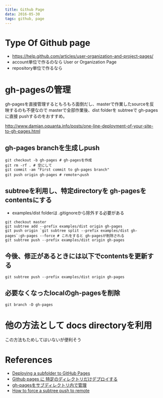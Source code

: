 ```yaml
---
title: Github Page
data: 2016-05-30
tags: github, page
---
```


# Type Of Github page

+ <https://help.github.com/articles/user-organization-and-project-pages/>
+ account単位で作るのなら User or Organization Page
+ repository単位で作るなら

# gh-pagesの管理

gh-pagesを直接管理するともろもろ面倒だし、masterで作業したsourceを反映するのも不便なので
masterで全部作業後、dist folderを subtreeで gh-pagesに直接 pushするのをおすすめ。

<http://www.damian.oquanta.info/posts/one-line-deployment-of-your-site-to-gh-pages.html>

## gh-pages branchを生成しpush

```
git checkout -b gh-pages # gh-pagesを作成
git rm -rf . # 空にして
git commit -am "First commit to gh-pages branch"
git push origin gh-pages # remoteへpush
```

## subtreeを利用し、特定directoryを gh-pagesをcontentsにする

+  examples/dist folderは .gitignoreから除外する必要がある

```
git checkout master
git subtree add --prefix examples/dist origin gh-pages
git push origin `git subtree split --prefix examples/dist gh-pages`:gh-pages --force # これをすると gh-pagesが削除される
git subtree push --prefix examples/dist origin gh-pages
```

## 今後、修正があるときには以下でcontentsを更新する

```
git subtree push --prefix examples/dist origin gh-pages
```

## 必要なくなったlocalのgh-pagesを削除

```
git branch -D gh-pages
```

# 他の方法として docs directoryを利用

この方法もためしてはいないが便利そう

# References

+ [Deploying a subfolder to GitHub Pages](https://gist.github.com/cobyism/4730490)
+ [Github pages に 特定のディレクトリだけデプロイする](http://qiita.com/mizchi/items/17e2eb04c34b18aff921)
+ [gh-pagesをサブディレクトリ内で管理](http://qiita.com/tyfkda/items/1ee5e50a39729a301520)
+ [How to force a subtree push to remote](http://stackoverflow.com/questions/33172857/how-do-i-force-a-subtree-push-to-overwrite-remote-changes)
